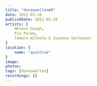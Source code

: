 ```yaml
---
title: "donauwellen#6"
date: 2012-03-16
publishDate: 2012-03-16
artists: [
    Helena Gough,
    Pia Palme,
    Tamara Wilhelm & Susanna Gartmayer
]
location: {
    name: "quietcue"
}
image:
photos:
tags: [donauwellen]
recordings: []
---
```

